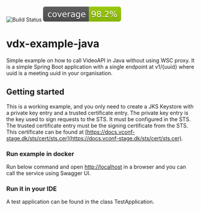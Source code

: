 ![Build Status](https://github.com/KvalitetsIT/vdx-example-java/workflows/CICD/badge.svg) ![Test Coverage](.github/badges/jacoco.svg)
# vdx-example-java

Simple example on how to call VideoAPI in Java without using WSC proxy. It is a simple Spring Boot application with a 
single endpoint at v1/{uuid} where uuid is a meeting uuid in your organisation.

## Getting started

This is a working example, and you only need to create a JKS Keystore with a private key entry and a trusted certificate
entry. The private key entry is the key used to sign requests to the STS. It must be configured in the STS. The trusted
certificate entry must be the signing certificate from the STS. This certificate can be found at 
[https://docs.vconf-stage.dk/sts/cert/sts.cer](https://docs.vconf-stage.dk/sts/cert/sts.cer).

### Run example in docker

Run below command and open [http://localhost](http://localhost) in a browser and you can call the service using
Swagger UI. 

### Run it in your IDE

A test application can be found in the class TestApplication.  
